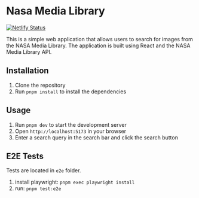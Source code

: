 # Nasa Media Library

[![Netlify Status](https://api.netlify.com/api/v1/badges/8adc1222-f703-4141-8da4-0de1073dc1ec/deploy-status)](https://app.netlify.com/sites/nasa-media-lib/deploys)

This is a simple web application that allows users to search for images from the NASA Media Library. The application is built using React and the NASA Media Library API.

## Installation
1. Clone the repository
2. Run `pnpm install` to install the dependencies

## Usage
1. Run `pnpm dev` to start the development server
2. Open `http://localhost:5173` in your browser
3. Enter a search query in the search bar and click the search button

## E2E Tests
Tests are located in `e2e` folder.
1. install playwright:  `pnpm exec playwright install`
2. run: `pnpm test:e2e`     
